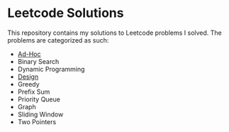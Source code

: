 # Leetcode Solutions

This repository contains my solutions to Leetcode problems I solved. The problems are categorized as such:
- [Ad-Hoc](Ad-Hoc/)
- Binary Search
- Dynamic Programming
- [Design](Design/)
- Greedy
- Prefix Sum
- Priority Queue
- Graph
- Sliding Window
- Two Pointers
